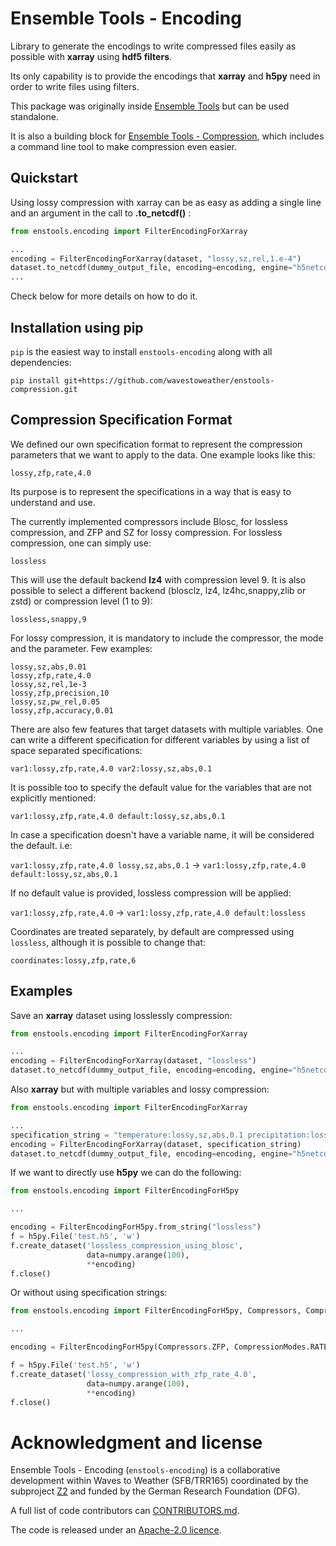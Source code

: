 # Ensemble Tools - Encoding

Library to generate the encodings to write compressed files easily as possible with **xarray** using **hdf5 filters**.

Its only capability is to provide the encodings that **xarray** and **h5py** need in order to write files using filters.

This package was originally inside [Ensemble Tools](https://github.com/wavestoweather/enstools) but can be used standalone.

It is also a building block for [Ensemble Tools - Compression](https://github.com/wavestoweather/enstools-compression),
which includes a command line tool to make compression even easier.

## Quickstart
Using lossy compression with xarray can be as easy as adding a single line and an argument in the call to **.to_netcdf()** :

```python
from enstools.encoding import FilterEncodingForXarray

...
encoding = FilterEncodingForXarray(dataset, "lossy,sz,rel,1.e-4")
dataset.to_netcdf(dummy_output_file, encoding=encoding, engine="h5netcdf")
...
```

Check below for more details on how to do it.

## Installation using pip

`pip` is the easiest way to install `enstools-encoding` along with all dependencies:

```
pip install git+https://github.com/wavestoweather/enstools-compression.git
```



## Compression Specification Format

We defined our own specification format to represent the compression parameters that we want to apply to the data.
One example looks like this:

```
lossy,zfp,rate,4.0
```

Its purpose is to represent the specifications in a way that is easy to understand and use.

The currently implemented compressors include Blosc, for lossless compression, and ZFP and SZ for lossy compression.
For lossless compression, one can simply use:

```
lossless
```

This will use the default backend **lz4** with compression level 9.
It is also possible to select a different backend (blosclz, lz4, lz4hc,snappy,zlib or zstd) or compression level (1 to
9):

```
lossless,snappy,9
```

For lossy compression, it is mandatory to include the compressor, the mode and the parameter. Few examples:

```
lossy,sz,abs,0.01
lossy,zfp,rate,4.0
lossy,sz,rel,1e-3
lossy,zfp,precision,10
lossy,sz,pw_rel,0.05
lossy,zfp,accuracy,0.01
```

There are also few features that target datasets with multiple variables.
One can write a different specification for different variables by using a list of space separated specifications:

```
var1:lossy,zfp,rate,4.0 var2:lossy,sz,abs,0.1
```

It is possible too to specify the default value for the variables that are not explicitly mentioned:

```
var1:lossy,zfp,rate,4.0 default:lossy,sz,abs,0.1
```

In case a specification doesn't have a variable name, it will be considered the default. i.e:

`var1:lossy,zfp,rate,4.0 lossy,sz,abs,0.1` -> `var1:lossy,zfp,rate,4.0 default:lossy,sz,abs,0.1`

If no default value is provided, lossless compression will be applied:

`var1:lossy,zfp,rate,4.0` ->  `var1:lossy,zfp,rate,4.0 default:lossless`

Coordinates are treated separately, by default are compressed using `lossless`, although it is possible to change that:

`coordinates:lossy,zfp,rate,6`

## Examples

Save an **xarray** dataset using losslessly compression:

```python
from enstools.encoding import FilterEncodingForXarray

...
encoding = FilterEncodingForXarray(dataset, "lossless")
dataset.to_netcdf(dummy_output_file, encoding=encoding, engine="h5netcdf")
```

Also **xarray** but with multiple variables and lossy compression:

```python
from enstools.encoding import FilterEncodingForXarray

...
specification_string = "temperature:lossy,sz,abs,0.1 precipitation:lossy,sz,pw_rel,0.001 default:lossless"
encoding = FilterEncodingForXarray(dataset, specification_string)
dataset.to_netcdf(dummy_output_file, encoding=encoding, engine="h5netcdf")
```

If we want to directly use **h5py** we can do the following:

```python
from enstools.encoding import FilterEncodingForH5py

...

encoding = FilterEncodingForH5py.from_string("lossless")
f = h5py.File('test.h5', 'w')
f.create_dataset('lossless_compression_using_blosc',
                 data=numpy.arange(100),
                 **encoding)
f.close()

```

Or without using specification strings:

```python
from enstools.encoding import FilterEncodingForH5py, Compressors, CompressionModes

...

encoding = FilterEncodingForH5py(Compressors.ZFP, CompressionModes.RATE, 4.0)

f = h5py.File('test.h5', 'w')
f.create_dataset('lossy_compression_with_zfp_rate_4.0',
                 data=numpy.arange(100),
                 **encoding)
f.close()

```


# Acknowledgment and license

Ensemble Tools - Encoding (`enstools-encoding`) is a collaborative development within
Waves to Weather (SFB/TRR165) coordinated by the subproject 
[Z2](https://www.wavestoweather.de/research_areas/phase2/z2) and funded by the
German Research Foundation (DFG).

A full list of code contributors can [CONTRIBUTORS.md](./CONTRIBUTORS.md).

The code is released under an [Apache-2.0 licence](./LICENSE).
